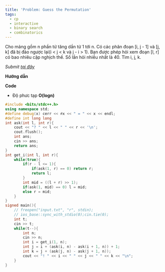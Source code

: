 ```yaml
---
title: 'Problem: Guess the Permutation'
tags:
  - cp
  - interactive
  - binary search
  - combinatorics
---
```

Cho mảng gồm n phần tử tăng dần từ 1 tới n. Có các phân đoạn [i, j - 1] và [j, k] đã bị đảo ngược lại(i < j < k và j - i > 1). 
Bạn được phép hỏi xem đoạn [l, r] có bao nhiêu cặp nghịch thế. Số lần hỏi nhiều nhất là 40.
Tìm i, j, k.

<!--more-->

*Submit [tại đây](https://codeforces.com/contest/1589/problem/D)*

**Hướng dẫn**


**Code**

- Độ phưc tạp **O(logn)**

```cpp
#include <bits/stdc++.h>
using namespace std;
#define debug(x) cerr << #x << " = " << x << endl;
#define int long long
int ask(int l, int r){
    cout << "? " << l << " " << r << '\n';
    cout.flush();
    int ans;
    cin >> ans;
    return ans;
}
int get_i(int l, int r){
    while(true){
        if(r - l <= 1){
            if(ask(1, r) == 0) return r;
            return l;
        }
        int mid = ((l + r) >> 1);
        if(ask(1, mid) == 0) l = mid;
        else r = mid;
    }
}
signed main(){
    // freopen("input.txt", "r", stdin);
    // ios_base::sync_with_stdio(0);cin.tie(0);
    int t;
    cin >> t;
    while(t--){
        int n;
        cin >> n;
        int i = get_i(1, n);
        int j = i + (ask(i, n) - ask(i + 1, n)) + 1;
        int k = j + (ask(j, n) - ask(j + 1, n));
        cout << "! " << i << " " << j << " " << k << "\n";
    }
}
```
